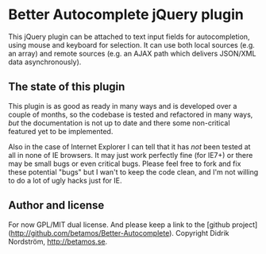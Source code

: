 Better Autocomplete jQuery plugin
=================================

This jQuery plugin can be attached to text input fields for autocompletion,
using mouse and keyboard for selection. It can use both local sources (e.g. an
array) and remote sources (e.g. an AJAX path which delivers JSON/XML data
asynchronously).

The state of this plugin
------------------------

This plugin is as good as ready in many ways and is developed over a couple of
months, so the codebase is tested and refactored in many ways, *but* the
documentation is not up to date and there some non-critical featured yet to be
implemented.

Also in the case of Internet Explorer I can tell that it has *not* been tested
at all in none of IE browsers. It may just work perfectly fine (for IE7+) or
there may be small bugs or even critical bugs. Please feel free to fork and fix
these potential "bugs" but I wan't to keep the code clean, and I'm not willing
to do a lot of ugly hacks just for IE.

Author and license
------------------

For now GPL/MIT dual license. And please keep a link to the [github project]
(http://github.com/betamos/Better-Autocomplete). Copyright Didrik Nordström,
http://betamos.se.

